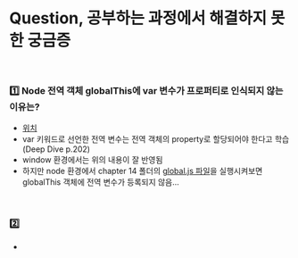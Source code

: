 # Question, 공부하는 과정에서 해결하지 못한 궁금증

<br>

### 1️⃣ Node 전역 객체 globalThis에 var 변수가 프로퍼티로 인식되지 않는 이유는?
- <a href="../chapter 14 전역 변수의 문제점">위치</a>
- var 키워드로 선언한 전역 변수는 전역 객체의 property로 할당되어야 한다고 학습 (Deep Dive p.202)
- window 환경에서는 위의 내용이 잘 반영됨
- 하지만 node 환경에서 chapter 14 폴더의 <a href="../chapter 14 전역 변수의 문제점/global.js">global.js 파일</a>을 실행시켜보면 globalThis 객체에 전역 변수가 등록되지 않음...

<br>

### 2️⃣ 
- 

<br>